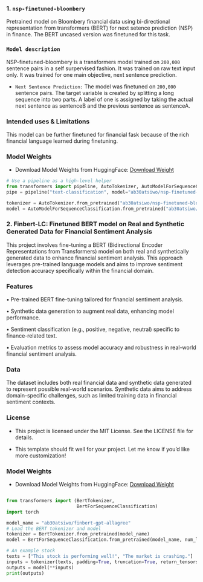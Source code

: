 ### 1. `nsp-finetuned-bloombery` 

Pretrained model on Bloombery financial data using bi-directional representation from transformers (BERT) for next setence prediction (NSP) in finance. The BERT uncased version was finetuned for this task. 


### `Model description`

NSP-finetuned-bloombery is a transformers model trained on `200,000` sentence pairs in a self surpervised fashion. It was trained on raw text input only. It was trained for one main objective, next sentence prediction. 

- `Next Sentence Prediction:` The model was finetuned on `200,000` sentence pairs. The target variable is created by splitting a long sequence into two parts. A label of one is assigned by taking the actual next sentence as sentenceB and the previous sentence as sentenceA. 


### Intended uses & Limitations

This model can be further finetuned for financial fask because of the rich financial language learned during finetuning. 

### Model Weights

- Download Model Weights from HuggingFace: [Download Weight](https://huggingface.co/ab30atsiwo/nsp-finetuned-bloombery/tree/main)

```python
# Use a pipeline as a high-level helper
from transformers import pipeline, AutoTokenizer, AutoModelForSequenceClassification
pipe = pipeline("text-classification", model="ab30atsiwo/nsp-finetuned-bloombery")

tokenizer = AutoTokenizer.from_pretrained("ab30atsiwo/nsp-finetuned-bloombery")
model = AutoModelForSequenceClassification.from_pretrained("ab30atsiwo/nsp-finetuned-bloombery")
```




### 2. Finbert-LC: Finetuned BERT model on Real and Synthetic Generated Data for Financial Sentiment Analysis

This project involves fine-tuning a BERT (Bidirectional Encoder Representations from Transformers) model on both real and synthetically generated data to enhance financial sentiment analysis. This approach leverages pre-trained language models and aims to improve sentiment detection accuracy specifically within the financial domain.


### Features

•	Pre-trained BERT fine-tuning tailored for financial sentiment analysis.

•	Synthetic data generation to augment real data, enhancing model performance.

•	Sentiment classification (e.g., positive, negative, neutral) specific to finance-related text.

•	Evaluation metrics to assess model accuracy and robustness in real-world financial sentiment analysis.


### Data

The dataset includes both real financial data and synthetic data generated to represent possible real-world scenarios. Synthetic data aims to address domain-specific challenges, such as limited training data in financial sentiment contexts.


### License

- This project is licensed under the MIT License. See the LICENSE file for details.

- This template should fit well for your project. Let me know if you’d like more customization!


### Model Weights

- Download Model Weights from HuggingFace: [Download Weight](https://huggingface.co/ab30atsiwo/finbert-gpt-allagree/tree/main)

```python

from transformers import (BertTokenizer, 
                          BertForSequenceClassification)
import torch

model_name = "ab30atsiwo/finbert-gpt-allagree"
# Load the BERT tokenizer and model
tokenizer = BertTokenizer.from_pretrained(model_name)
model = BertForSequenceClassification.from_pretrained(model_name, num_labels=3)  

# An example stock
texts = ["This stock is performing well!", "The market is crashing."]
inputs = tokenizer(texts, padding=True, truncation=True, return_tensors="pt")
outputs = model(**inputs)
print(outputs)
```
